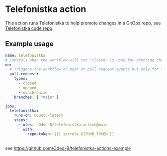 # Telefonistka action

This action runs Telefonistka to help promote changes in a GitOps repo, see [Telefonistka code repo](https://github.com/wayfair-incubator/telefonistka).


## Example usage

```yaml
name: Telefonistka
# Controls when the workflow will run "closed" is used for prmoting changes, "opened"/"synchronize" are needed to warn on drift.
on:
  # Triggers the workflow on push or pull request events but only for the "main" branch
  pull_request:
    types: 
      - closed
      - opened
      - synchronize
    branches: [ "main" ]

jobs:
  telefonistka:
    runs-on: ubuntu-latest
    steps:
      - uses:  Oded-B/telefonistka-action@main
        with:
          repo-token: ${{ secrets.GITHUB_TOKEN }}
                  
```


see https://github.com/Oded-B/telefonistka-actions-example
